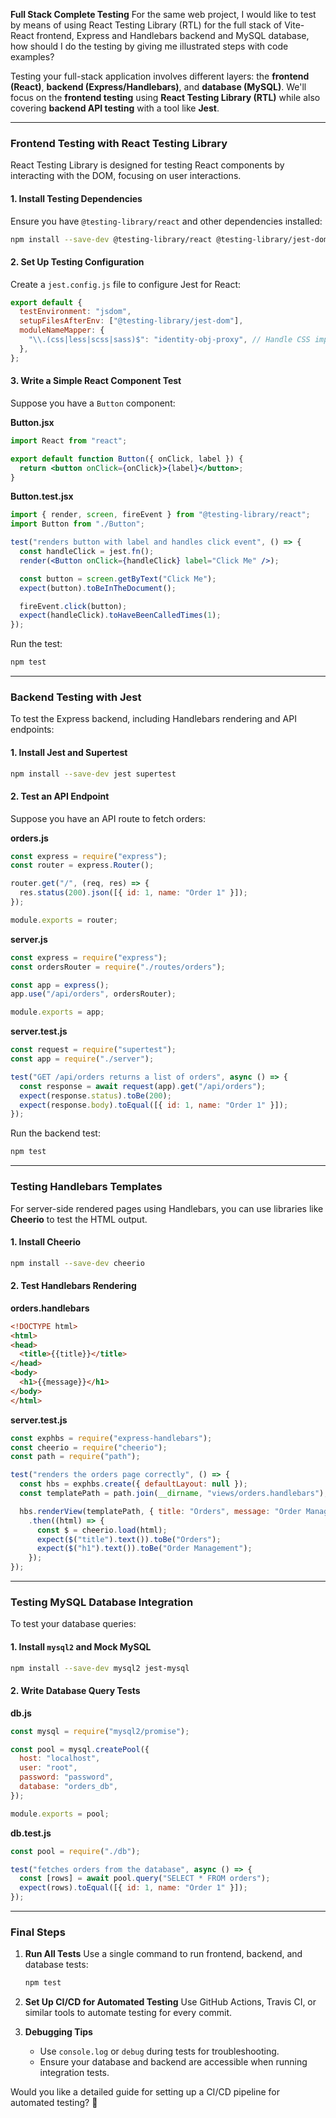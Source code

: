 **Full Stack Complete Testing**
For the same web project, I would like to test by means of using React Testing Library (RTL) for the full stack of Vite-React frontend, Express and Handlebars backend and MySQL database, how should I do the testing by giving me illustrated steps with code examples?

Testing your full-stack application involves different layers: the **frontend (React)**, **backend (Express/Handlebars)**, and **database (MySQL)**. We'll focus on the **frontend testing** using **React Testing Library (RTL)** while also covering **backend API testing** with a tool like **Jest**.

---

### **Frontend Testing with React Testing Library**

React Testing Library is designed for testing React components by interacting with the DOM, focusing on user interactions.

#### **1. Install Testing Dependencies**
Ensure you have `@testing-library/react` and other dependencies installed:

```bash
npm install --save-dev @testing-library/react @testing-library/jest-dom @testing-library/user-event jest jsdom
```

#### **2. Set Up Testing Configuration**
Create a `jest.config.js` file to configure Jest for React:

```javascript
export default {
  testEnvironment: "jsdom",
  setupFilesAfterEnv: ["@testing-library/jest-dom"],
  moduleNameMapper: {
    "\\.(css|less|scss|sass)$": "identity-obj-proxy", // Handle CSS imports
  },
};
```

#### **3. Write a Simple React Component Test**
Suppose you have a `Button` component:

**Button.jsx**
```jsx
import React from "react";

export default function Button({ onClick, label }) {
  return <button onClick={onClick}>{label}</button>;
}
```

**Button.test.jsx**
```jsx
import { render, screen, fireEvent } from "@testing-library/react";
import Button from "./Button";

test("renders button with label and handles click event", () => {
  const handleClick = jest.fn();
  render(<Button onClick={handleClick} label="Click Me" />);

  const button = screen.getByText("Click Me");
  expect(button).toBeInTheDocument();

  fireEvent.click(button);
  expect(handleClick).toHaveBeenCalledTimes(1);
});
```

Run the test:

```bash
npm test
```

---

### **Backend Testing with Jest**
To test the Express backend, including Handlebars rendering and API endpoints:

#### **1. Install Jest and Supertest**
```bash
npm install --save-dev jest supertest
```

#### **2. Test an API Endpoint**
Suppose you have an API route to fetch orders:

**orders.js**
```javascript
const express = require("express");
const router = express.Router();

router.get("/", (req, res) => {
  res.status(200).json([{ id: 1, name: "Order 1" }]);
});

module.exports = router;
```

**server.js**
```javascript
const express = require("express");
const ordersRouter = require("./routes/orders");

const app = express();
app.use("/api/orders", ordersRouter);

module.exports = app;
```

**server.test.js**
```javascript
const request = require("supertest");
const app = require("./server");

test("GET /api/orders returns a list of orders", async () => {
  const response = await request(app).get("/api/orders");
  expect(response.status).toBe(200);
  expect(response.body).toEqual([{ id: 1, name: "Order 1" }]);
});
```

Run the backend test:

```bash
npm test
```

---

### **Testing Handlebars Templates**
For server-side rendered pages using Handlebars, you can use libraries like **Cheerio** to test the HTML output.

#### **1. Install Cheerio**
```bash
npm install --save-dev cheerio
```

#### **2. Test Handlebars Rendering**
**orders.handlebars**
```html
<!DOCTYPE html>
<html>
<head>
  <title>{{title}}</title>
</head>
<body>
  <h1>{{message}}</h1>
</body>
</html>
```

**server.test.js**
```javascript
const exphbs = require("express-handlebars");
const cheerio = require("cheerio");
const path = require("path");

test("renders the orders page correctly", () => {
  const hbs = exphbs.create({ defaultLayout: null });
  const templatePath = path.join(__dirname, "views/orders.handlebars");

  hbs.renderView(templatePath, { title: "Orders", message: "Order Management" })
    .then((html) => {
      const $ = cheerio.load(html);
      expect($("title").text()).toBe("Orders");
      expect($("h1").text()).toBe("Order Management");
    });
});
```

---

### **Testing MySQL Database Integration**
To test your database queries:

#### **1. Install `mysql2` and Mock MySQL**
```bash
npm install --save-dev mysql2 jest-mysql
```

#### **2. Write Database Query Tests**
**db.js**
```javascript
const mysql = require("mysql2/promise");

const pool = mysql.createPool({
  host: "localhost",
  user: "root",
  password: "password",
  database: "orders_db",
});

module.exports = pool;
```

**db.test.js**
```javascript
const pool = require("./db");

test("fetches orders from the database", async () => {
  const [rows] = await pool.query("SELECT * FROM orders");
  expect(rows).toEqual([{ id: 1, name: "Order 1" }]);
});
```

---

### **Final Steps**
1. **Run All Tests**
   Use a single command to run frontend, backend, and database tests:
   ```bash
   npm test
   ```

2. **Set Up CI/CD for Automated Testing**
   Use GitHub Actions, Travis CI, or similar tools to automate testing for every commit.

3. **Debugging Tips**
   - Use `console.log` or `debug` during tests for troubleshooting.
   - Ensure your database and backend are accessible when running integration tests.

Would you like a detailed guide for setting up a CI/CD pipeline for automated testing? 🚀